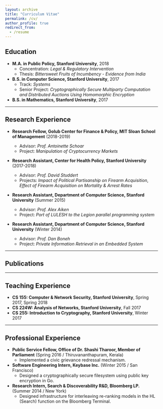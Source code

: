 ```yaml
---
layout: archive
title: "Curriculum Vitae"
permalink: /cv/
author_profile: true
redirect_from:
  - /resume
---
```


Education
---------

* **M.A. in Public Policy, Stanford University**, 2018  
	* Concentration: _Legal & Regulatory Intervention_  
	* Thesis: _Bittersweet Fruits of Incumbency - Evidence from India_  
* **B.S. in Computer Science, Stanford University**, 2017  
	* Track: _Systems_  
	* Senior Project: _Cryptographically Secure Multiparty Computation and Distributed Auctions Using Homomorphic Encryption_  
* **B.S. in Mathematics, Stanford University**, 2017  

- - -

Research Experience
-------------------

* **Research Fellow, Golub Center for Finance & Policy, MIT Sloan School of Management** (2018-2019)  
	* Advisor: _Prof. Antoinette Schoar_  
	* Project: _Manipulation of Cryptocurrency Markets_  
	
* **Research Assistant, Center for Health Policy, Stanford University** (2017-2018)  
	* Advisor: _Prof. David Studdert_  
	* Projects: _Impact of Political Partisanship on Firearm Acquisition_, _Effect of Firearm Acquisition on Mortality & Arrest Rates_  
	
* **Research Assistant, Department of Computer Science, Stanford University** (Summer 2015)  
	* Advisor: _Prof. Alex Aiken_  
	* Project: _Port of LULESH to the Legion parallel programming system_  

* **Research Assistant, Department of Computer Science, Stanford University** (Winter 2014)  
	* Advisor: _Prof. Dan Boneh_  
	* Project: _Private Information Retrieval in an Embedded System_  

- - -

Publications
------------



- - -

Teaching Experience
-------------------

* **CS 155: Computer & Network Security, Stanford University**, Spring 2017, Spring 2018  
* **CS 224W: Analysis of Networks, Stanford University**, Fall 2017  
* **CS 255: Introduction to Cryptography, Stanford University**, Winter 2017  

- - -

Professional Experience
-----------------------

* **Public Service Fellow, Office of Dr. Shashi Tharoor, Member of Parliament** (Spring 2016 / Thiruvananthapuram, Kerala)  
	* Implemented a civic grievance redressal mechanism.  
* **Software Engineering Intern, Keybase Inc.** (Winter 2015 / San Francisco)  
	* Designed a cryptographically secure filesystem using public key encryption in Go.  
* **Research Intern, Search & Discoverability R&D, Bloomberg LP.** (Summer 2014 / New York)  
	* Designed infrastructure for interleaving re-ranking models in the HL (Search) function on the Bloomberg Terminal.  
